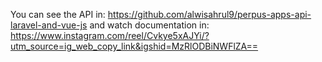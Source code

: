 You can see the API in: https://github.com/alwisahrul9/perpus-apps-api-laravel-and-vue-js
and watch documentation in: https://www.instagram.com/reel/Cvkye5xAJYi/?utm_source=ig_web_copy_link&igshid=MzRlODBiNWFlZA==
